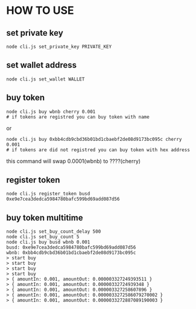 # HOW TO USE

## set private key
```
node cli.js set_private_key PRIVATE_KEY
```

## set wallet address
```
node cli.js set_wallet WALLET
```

## buy token

```
node cli.js buy wbnb cherry 0.001
# if tokens are registred you can buy token with name
```
or
```
node cli.js buy 0xbb4cdb9cbd36b01bd1cbaebf2de08d9173bc095c cherry 0.001
# if tokens are did not registred you can buy token with hex address
```

this command will swap 0.0001(wbnb) to ????(cherry)

## register token
```
node cli.js register_token busd 0xe9e7cea3dedca5984780bafc599bd69add087d56
```

## buy token multitime
```
node cli.js set_buy_count_delay 500
node cli.js set_buy_count 5
node cli.js buy busd wbnb 0.001
busd: 0xe9e7cea3dedca5984780bafc599bd69add087d56
wbnb: 0xbb4cdb9cbd36b01bd1cbaebf2de08d9173bc095c
> start buy
> start buy
> start buy
> start buy
> { amountIn: 0.001, amountOut: 0.000003327249393511 }
> { amountIn: 0.001, amountOut: 0.00000332724939348 }
> { amountIn: 0.001, amountOut: 0.000003327258607896 }
> { amountIn: 0.001, amountOut: 0.0000033272586079270002 }
> { amountIn: 0.001, amountOut: 0.0000033272887089190003 }
```